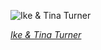 
![Ike & Tina Turner](https://upload.wikimedia.org/wikipedia/commons/thumb/d/d9/Ike_%26_Tina_Turner%2C_Bestanddeelnr_924-2170_-_Restoration.jpg/750px-Ike_%26_Tina_Turner%2C_Bestanddeelnr_924-2170_-_Restoration.jpg)

*[Ike & Tina Turner](https://wikipedia.org/wiki/File:Ike_%26_Tina_Turner,_Bestanddeelnr_924-2170_-_Restoration.jpg)*
